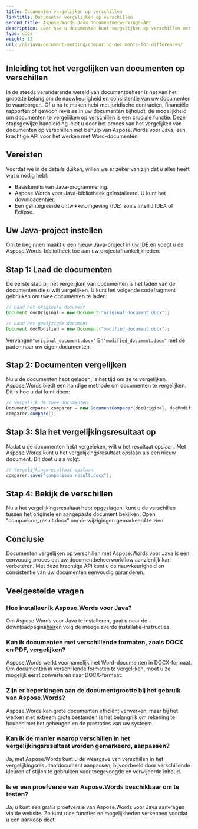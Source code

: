 ```yaml
---
title: Documenten vergelijken op verschillen
linktitle: Documenten vergelijken op verschillen
second_title: Aspose.Words Java Documentverwerkings-API
description: Leer hoe u documenten kunt vergelijken op verschillen met Aspose.Words in Java. Onze stapsgewijze handleiding zorgt voor nauwkeurig documentbeheer.
type: docs
weight: 12
url: /nl/java/document-merging/comparing-documents-for-differences/
---
```


## Inleiding tot het vergelijken van documenten op verschillen

In de steeds veranderende wereld van documentbeheer is het van het grootste belang om de nauwkeurigheid en consistentie van uw documenten te waarborgen. Of u nu te maken hebt met juridische contracten, financiële rapporten of gewoon revisies in uw documenten bijhoudt, de mogelijkheid om documenten te vergelijken op verschillen is een cruciale functie. Deze stapsgewijze handleiding leidt u door het proces van het vergelijken van documenten op verschillen met behulp van Aspose.Words voor Java, een krachtige API voor het werken met Word-documenten.

## Vereisten

Voordat we in de details duiken, willen we er zeker van zijn dat u alles heeft wat u nodig hebt:

- Basiskennis van Java-programmering.
-  Aspose.Words voor Java-bibliotheek geïnstalleerd. U kunt het downloaden[hier](https://releases.aspose.com/words/java/).
- Een geïntegreerde ontwikkelomgeving (IDE) zoals IntelliJ IDEA of Eclipse.

## Uw Java-project instellen

Om te beginnen maakt u een nieuw Java-project in uw IDE en voegt u de Aspose.Words-bibliotheek toe aan uw projectafhankelijkheden.

## Stap 1: Laad de documenten

De eerste stap bij het vergelijken van documenten is het laden van de documenten die u wilt vergelijken. U kunt het volgende codefragment gebruiken om twee documenten te laden:

```java
// Laad het originele document
Document docOriginal = new Document("original_document.docx");

// Laad het gewijzigde document
Document docModified = new Document("modified_document.docx");
```

 Vervangen`"original_document.docx"` En`"modified_document.docx"` met de paden naar uw eigen documenten.

## Stap 2: Documenten vergelijken

Nu u de documenten hebt geladen, is het tijd om ze te vergelijken. Aspose.Words biedt een handige methode om documenten te vergelijken. Dit is hoe u dat kunt doen:

```java
// Vergelijk de twee documenten
DocumentComparer comparer = new DocumentComparer(docOriginal, docModified);
comparer.compare();
```

## Stap 3: Sla het vergelijkingsresultaat op

Nadat u de documenten hebt vergeleken, wilt u het resultaat opslaan. Met Aspose.Words kunt u het vergelijkingsresultaat opslaan als een nieuw document. Dit doet u als volgt:

```java
// Vergelijkingsresultaat opslaan
comparer.save("comparison_result.docx");
```

## Stap 4: Bekijk de verschillen

Nu u het vergelijkingsresultaat hebt opgeslagen, kunt u de verschillen tussen het originele en aangepaste document bekijken. Open "comparison_result.docx" om de wijzigingen gemarkeerd te zien.

## Conclusie

Documenten vergelijken op verschillen met Aspose.Words voor Java is een eenvoudig proces dat uw documentbeheerworkflow aanzienlijk kan verbeteren. Met deze krachtige API kunt u de nauwkeurigheid en consistentie van uw documenten eenvoudig garanderen.

## Veelgestelde vragen

### Hoe installeer ik Aspose.Words voor Java?

 Om Aspose.Words voor Java te installeren, gaat u naar de downloadpagina[hier](https://releases.aspose.com/words/java/)en volg de meegeleverde installatie-instructies.

### Kan ik documenten met verschillende formaten, zoals DOCX en PDF, vergelijken?

Aspose.Words werkt voornamelijk met Word-documenten in DOCX-formaat. Om documenten in verschillende formaten te vergelijken, moet u ze mogelijk eerst converteren naar DOCX-formaat.

### Zijn er beperkingen aan de documentgrootte bij het gebruik van Aspose.Words?

Aspose.Words kan grote documenten efficiënt verwerken, maar bij het werken met extreem grote bestanden is het belangrijk om rekening te houden met het geheugen en de prestaties van uw systeem.

### Kan ik de manier waarop verschillen in het vergelijkingsresultaat worden gemarkeerd, aanpassen?

Ja, met Aspose.Words kunt u de weergave van verschillen in het vergelijkingsresultaatdocument aanpassen, bijvoorbeeld door verschillende kleuren of stijlen te gebruiken voor toegevoegde en verwijderde inhoud.

### Is er een proefversie van Aspose.Words beschikbaar om te testen?

Ja, u kunt een gratis proefversie van Aspose.Words voor Java aanvragen via de website. Zo kunt u de functies en mogelijkheden verkennen voordat u een aankoop doet.
